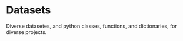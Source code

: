 # Datasets
Diverse datasetes, and python classes, functions, and dictionaries, for diverse projects.
